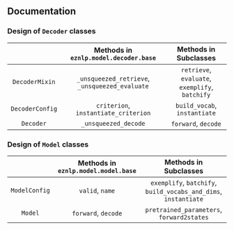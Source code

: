 ## Documentation

### Design of `Decoder` classes
|       | Methods in `eznlp.model.decoder.base` | Methods in Subclasses |
|:-----:|:-------------------------------------:|:---------------------:|
| `DecoderMixin`  | `_unsqueezed_retrieve`, <br> `_unsqueezed_evaluate` | `retrieve`, `evaluate`, <br> `exemplify`, `batchify` |
| `DecoderConfig` | `criterion`, `instantiate_criterion` | `build_vocab`, `instantiate` |
| `Decoder`       | `_unsqueezed_decode` | `forward`, `decode` |

### Design of `Model` classes
|       | Methods in `eznlp.model.model.base` | Methods in Subclasses |
|:-----:|:-----------------------------------:|:---------------------:|
| `ModelConfig` | `valid`, `name` | `exemplify`, `batchify`, <br> `build_vocabs_and_dims`, `instantiate` |
| `Model`       | `forward`, `decode` | `pretrained_parameters`, `forward2states` |
